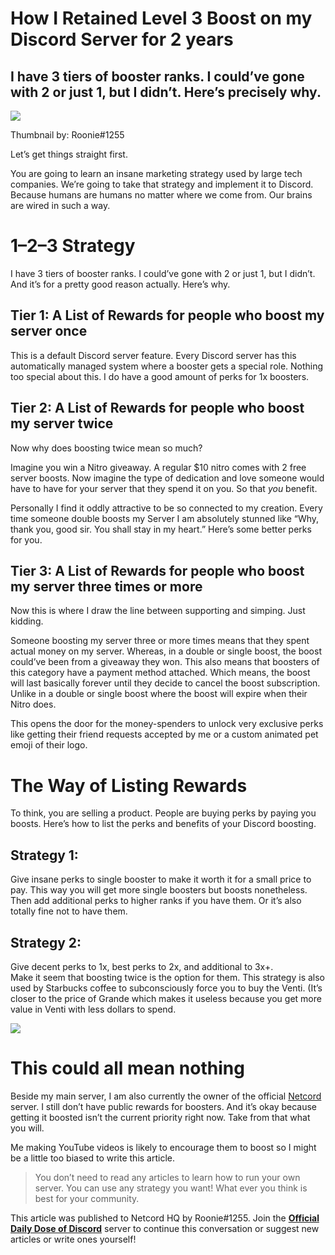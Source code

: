 How I Retained Level 3 Boost on my Discord Server for 2 years
=============================================================

I have 3 tiers of booster ranks. I could’ve gone with 2 or just 1, but I didn’t. Here’s precisely why.
------------------------------------------------------------------------------------------------------

![](https://miro.medium.com/max/1400/1*6l5Z_idU4pirv9g3cfKwHQ.png)

Thumbnail by: Roonie#1255

Let’s get things straight first.

You are going to learn an insane marketing strategy used by large tech companies. We’re going to take that strategy and implement it to Discord. Because humans are humans no matter where we come from. Our brains are wired in such a way.

1–2–3 Strategy
==============

I have 3 tiers of booster ranks. I could’ve gone with 2 or just 1, but I didn’t. And it’s for a pretty good reason actually. Here’s why.

Tier 1: A List of Rewards for people who boost my server once
-------------------------------------------------------------

This is a default Discord server feature. Every Discord server has this automatically managed system where a booster gets a special role. Nothing too special about this. I do have a good amount of perks for 1x boosters.

Tier 2: A List of Rewards for people who boost my server twice
--------------------------------------------------------------

Now why does boosting twice mean so much?

Imagine you win a Nitro giveaway. A regular $10 nitro comes with 2 free server boosts. Now imagine the type of dedication and love someone would have to have for your server that they spend it on you. So that _you_ benefit.

Personally I find it oddly attractive to be so connected to my creation. Every time someone double boosts my Server I am absolutely stunned like “Why, thank you, good sir. You shall stay in my heart.” Here’s some better perks for you.

Tier 3: A List of Rewards for people who boost my server three times or more
----------------------------------------------------------------------------

Now this is where I draw the line between supporting and simping. Just kidding.

Someone boosting my server three or more times means that they spent actual money on my server. Whereas, in a double or single boost, the boost could’ve been from a giveaway they won. This also means that boosters of this category have a payment method attached. Which means, the boost will last basically forever until they decide to cancel the boost subscription. Unlike in a double or single boost where the boost will expire when their Nitro does.

This opens the door for the money-spenders to unlock very exclusive perks like getting their friend requests accepted by me or a custom animated pet emoji of their logo.

The Way of Listing Rewards
==========================

To think, you are selling a product. People are buying perks by paying you boosts. Here’s how to list the perks and benefits of your Discord boosting.

Strategy 1:
-----------

Give insane perks to single booster to make it worth it for a small price to pay. This way you will get more single boosters but boosts nonetheless. Then add additional perks to higher ranks if you have them. Or it’s also totally fine not to have them.

Strategy 2:
-----------

Give decent perks to 1x, best perks to 2x, and additional to 3x+.  
Make it seem that boosting twice is the option for them. This strategy is also used by Starbucks coffee to subconsciously force you to buy the Venti. (It’s closer to the price of Grande which makes it useless because you get more value in Venti with less dollars to spend.

![](https://miro.medium.com/max/1188/0*qIb0MqDRrNSskMZP.png)

This could all mean nothing
===========================

Beside my main server, I am also currently the owner of the official [Netcord](https://discord.gg/JjfYGRJ2NN) server. I still don’t have public rewards for boosters. And it’s okay because getting it boosted isn’t the current priority right now. Take from that what you will.

Me making YouTube videos is likely to encourage them to boost so I might be a little too biased to write this article.

> You don’t need to read any articles to learn how to run your own server. You can use any strategy you want! What ever you think is best for your community.

This article was published to Netcord HQ by Roonie#1255. Join the [**Official Daily Dose of Discord**](https://discord.gg/JjfYGRJ2NN) server to continue this conversation or suggest new articles or write ones yourself!

